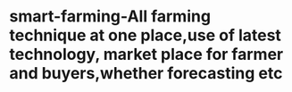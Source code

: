 # smart-farming-All farming technique at one place,use of latest technology, market place for farmer and buyers,whether forecasting etc
